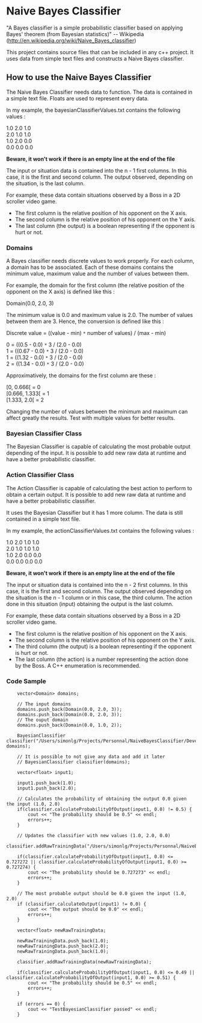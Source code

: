 # Naive Bayes Classifier #

"A Bayes classifier is a simple probabilistic classifier based on applying Bayes' theorem (from Bayesian statistics)" -- Wikipedia (http://en.wikipedia.org/wiki/Naive_Bayes_classifier)

This project contains source files that can be included in any c++ project. It uses data from simple text files and constructs a Naive Bayes classifier.

## How to use the Naive Bayes Classifier ##

The Naive Bayes Classifier needs data to function. The data is contained in a simple text file. Floats are used to represent every data.

In my example, the bayesianClassifierValues.txt contains the following values :

1.0 2.0 1.0<br />
2.0 1.0 1.0<br />
1.0 2.0 0.0<br />
0.0 0.0 0.0

**Beware, it won't work if there is an empty line at the end of the file**

The input or situation data is contained into the n - 1 first columns. In this case, it is the first and second column.
The output observed, depending on the situation, is the last column.

For example, these data contain situations observed by a Boss in a 2D scroller video game.

  * The first column is the relative position of his opponent on the X axis.
  * The second column is the relative position of his opponent on the Y axis.
  * The last column (the output) is a boolean representing if the opponent is hurt or not.

### Domains ###

A Bayes classifier needs discrete values to work properly. For each column, a domain has to be associated.
Each of these domains contains the minimum value, maximum value and the number of values between them.

For example, the domain for the first column (the relative position of the opponent on the X axis) is defined like this :

Domain(0.0, 2.0, 3)

The minimum value is 0.0 and maximum value is 2.0. The number of values between them are 3. Hence, the conversion is defined like this :

Discrete value = ((value - min) `*` number of values) / (max - min)

0 = ((0.5 - 0.0) `*` 3 / (2.0 - 0.0)<br />
1 = ((0.67 - 0.0) `*` 3 / (2.0 - 0.0)<br />
1 = ((1.32 - 0.0) `*` 3 / (2.0 - 0.0)<br />
2 = ((1.34 - 0.0) `*` 3 / (2.0 - 0.0)

Approximatively, the domains for the first column are these :

[0, 0.666[ = 0<br />
[0.666, 1.333[ = 1<br />
[1.333, 2.0[ = 2

Changing the number of values between the minimum and maximum can affect greatly the results. Test with multiple values for better results.

### Bayesian Classifier Class ###

The Bayesian Classifier is capable of calculating the most probable output depending of the input.
It is possible to add new raw data at runtime and have a better probabilistic classifier.

### Action Classifier Class ###

The Action Classifier is capable of calculating the best action to perform to obtain a certain output.
It is possible to add new raw data at runtime and have a better probabilistic classifier.

It uses the Bayesian Classifier but it has 1 more column. The data is still contained in a simple text file.

In my example, the actionClassifierValues.txt contains the following values :

1.0 2.0 1.0 1.0<br />
2.0 1.0 1.0 1.0<br />
1.0 2.0 0.0 0.0<br />
0.0 0.0 0.0 0.0

**Beware, it won't work if there is an empty line at the end of the file**

The input or situation data is contained into the n - 2 first columns. In this case, it is the first and second column.
The output observed depending on the situation is the n - 1 column or in this case, the third column.
The action done in this situation (input) obtaining the output is the last column.

For example, these data contain situations observed by a Boss in a 2D scroller video game.

  * The first column is the relative position of his opponent on the X axis.
  * The second column is the relative position of his opponent on the Y axis.
  * The third column (the output) is a boolean representing if the opponent is hurt or not.
  * The last column (the action) is a number representing the action done by the Boss. A C++ enumeration is recommended.

### Code Sample ###
```
	vector<Domain> domains;
	
	// The input domains
	domains.push_back(Domain(0.0, 2.0, 3));
	domains.push_back(Domain(0.0, 2.0, 3));
	// The ouput domain
	domains.push_back(Domain(0.0, 1.0, 2));
	
	BayesianClassifier classifier("/Users/simonlg/Projects/Personnal/NaiveBayesClassifier/Development/trunk/src/data/bayesianClassifierValues.txt", domains);

	// It is possible to not give any data and add it later
	// BayesianClassifier classifier(domains);
	
	vector<float> input1;
	
	input1.push_back(1.0);
	input1.push_back(2.0);
	
	// Calculates the probability of obtaining the output 0.0 given the input (1.0, 2.0)
	if(classifier.calculateProbabilityOfOutput(input1, 0.0) != 0.5) {
		cout << "The probability should be 0.5" << endl;
		errors++;
	}
	
	// Updates the classifier with new values (1.0, 2.0, 0.0)
	classifier.addRawTrainingData("/Users/simonlg/Projects/Personnal/NaiveBayesClassifier/Development/trunk/src/data/newBayesianClassifierValues.txt");
	
	if(classifier.calculateProbabilityOfOutput(input1, 0.0) <= 0.727272 || classifier.calculateProbabilityOfOutput(input1, 0.0) >= 0.727274) {
		cout << "The probability should be 0.727273" << endl;
		errors++;
	}
	
	// The most probable output should be 0.0 given the input (1.0, 2.0)
	if (classifier.calculateOutput(input1) != 0.0) {
		cout << "The output should be 0.0" << endl;
		errors++;
	}
	
	vector<float> newRawTrainingData;
	
	newRawTrainingData.push_back(1.0);
	newRawTrainingData.push_back(2.0);
	newRawTrainingData.push_back(1.0);
	
	classifier.addRawTrainingData(newRawTrainingData);

	if(classifier.calculateProbabilityOfOutput(input1, 0.0) <= 0.49 || classifier.calculateProbabilityOfOutput(input1, 0.0) >= 0.51) {
		cout << "The probability should be 0.5" << endl;
		errors++;
	}
	
	if (errors == 0) {
		cout << "TestBayesianClassifier passed" << endl;
	}
```